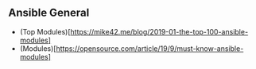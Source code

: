 ## Ansible General 

* (Top Modules)[https://mike42.me/blog/2019-01-the-top-100-ansible-modules]
* (Modules)[https://opensource.com/article/19/9/must-know-ansible-modules]
